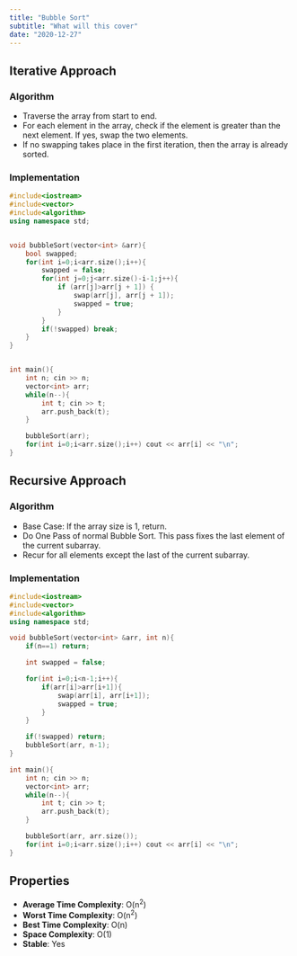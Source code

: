 ```yaml
---
title: "Bubble Sort"
subtitle: "What will this cover"
date: "2020-12-27"
---
```





## Iterative Approach

### Algorithm

- Traverse the array from start to end.
- For each element in the array, check if the element is greater than the next element. If yes, swap the two elements.
- If no swapping takes place in the first iteration, then the array is already sorted.


### Implementation
```cpp
#include<iostream>
#include<vector>
#include<algorithm>
using namespace std;


void bubbleSort(vector<int> &arr){
    bool swapped;
    for(int i=0;i<arr.size();i++){
        swapped = false;
        for(int j=0;j<arr.size()-i-1;j++){
            if (arr[j]>arr[j + 1]) {
                swap(arr[j], arr[j + 1]);
                swapped = true;
            }
        }
        if(!swapped) break;
    }
}


int main(){
    int n; cin >> n;
    vector<int> arr;
    while(n--){ 
        int t; cin >> t;
        arr.push_back(t);
    }

    bubbleSort(arr);
    for(int i=0;i<arr.size();i++) cout << arr[i] << "\n";
}
```

## Recursive Approach

### Algorithm

- Base Case: If the array size is 1, return.
- Do One Pass of normal Bubble Sort. This pass fixes the last element of the current subarray.
- Recur for all elements except the last of the current subarray.



### Implementation
```cpp
#include<iostream>
#include<vector>
#include<algorithm>
using namespace std;

void bubbleSort(vector<int> &arr, int n){
    if(n==1) return;

    int swapped = false;

    for(int i=0;i<n-1;i++){
        if(arr[i]>arr[i+1]){
            swap(arr[i], arr[i+1]);
            swapped = true;
        }
    }

    if(!swapped) return;
    bubbleSort(arr, n-1);
}

int main(){
    int n; cin >> n;
    vector<int> arr;
    while(n--){ 
        int t; cin >> t;
        arr.push_back(t);
    }

    bubbleSort(arr, arr.size());
    for(int i=0;i<arr.size();i++) cout << arr[i] << "\n";
}
```

## Properties

- **Average Time Complexity**: O(n<sup>2</sup>)
- **Worst Time Complexity**: O(n<sup>2</sup>)
- **Best Time Complexity**: O(n)
- **Space Complexity**: O(1)
- **Stable**: Yes



